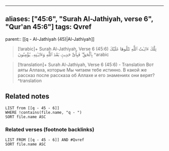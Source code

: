 
---
aliases: ["45:6", "Surah Al-Jathiyah, verse 6", "Qur'an 45:6"]
tags: Qvref
---

parent:: [[q - Al-Jathiyah (45)|Al-Jathiyah]]

> [!arabic]+ Surah Al-Jathiyah, Verse 6 (45:6)
> <span class="quran-arabic">تِلْكَ ءَايَـٰتُ ٱللَّهِ نَتْلُوهَا عَلَيْكَ بِٱلْحَقِّ ۖ فَبِأَىِّ حَدِيثٍۭ بَعْدَ ٱللَّهِ وَءَايَـٰتِهِۦ يُؤْمِنُونَ</span>
^arabic

> [!translation]+ Surah Al-Jathiyah, Verse 6 (45:6) - Translation
> Вот аяты Аллаха, которые Мы читаем тебе истинно. В какой же рассказ после рассказа об Аллахе и его знамениях они верят?
^translation



## Related notes
```dataview
LIST from [[q - 45 - 6]]
WHERE !contains(file.name, "q - ")
SORT file.name ASC
```

### Related verses (footnote backlinks)
```dataview
LIST FROM [[q - 45 - 6]] AND #Qvref
SORT file.name ASC
```

